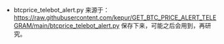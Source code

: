 - btcprice_telebot_alert.py 来源于：https://raw.githubusercontent.com/kepur/GET_BTC_PRICE_ALERT_TELEGRAM/main/btcprice_telebot_alert.py 保存下来，可能之后会用到，再研究。
